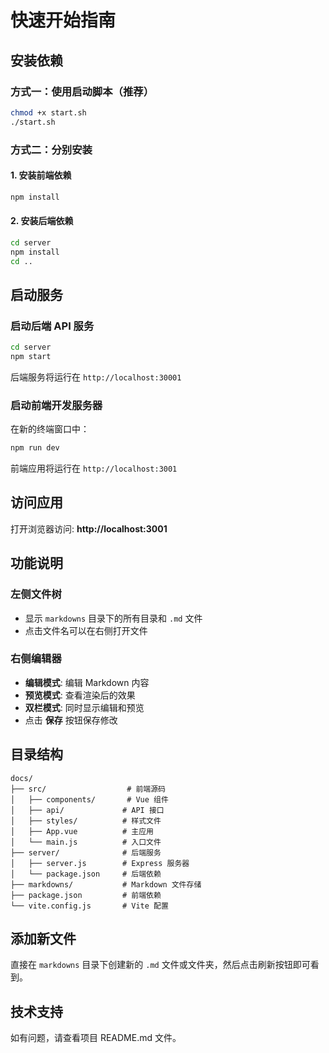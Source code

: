 # 快速开始指南

## 安装依赖

### 方式一：使用启动脚本（推荐）

```bash
chmod +x start.sh
./start.sh
```

### 方式二：分别安装

#### 1. 安装前端依赖

```bash
npm install
```

#### 2. 安装后端依赖

```bash
cd server
npm install
cd ..
```

## 启动服务

### 启动后端 API 服务

```bash
cd server
npm start
```

后端服务将运行在 `http://localhost:30001`

### 启动前端开发服务器

在新的终端窗口中：

```bash
npm run dev
```

前端应用将运行在 `http://localhost:3001`

## 访问应用

打开浏览器访问: **http://localhost:3001**

## 功能说明

### 左侧文件树
- 显示 `markdowns` 目录下的所有目录和 `.md` 文件
- 点击文件名可以在右侧打开文件

### 右侧编辑器
- **编辑模式**: 编辑 Markdown 内容
- **预览模式**: 查看渲染后的效果
- **双栏模式**: 同时显示编辑和预览
- 点击 **保存** 按钮保存修改

## 目录结构

```
docs/
├── src/                  # 前端源码
│   ├── components/       # Vue 组件
│   ├── api/             # API 接口
│   ├── styles/          # 样式文件
│   ├── App.vue          # 主应用
│   └── main.js          # 入口文件
├── server/              # 后端服务
│   ├── server.js        # Express 服务器
│   └── package.json     # 后端依赖
├── markdowns/           # Markdown 文件存储
├── package.json         # 前端依赖
└── vite.config.js       # Vite 配置
```

## 添加新文件

直接在 `markdowns` 目录下创建新的 `.md` 文件或文件夹，然后点击刷新按钮即可看到。

## 技术支持

如有问题，请查看项目 README.md 文件。
